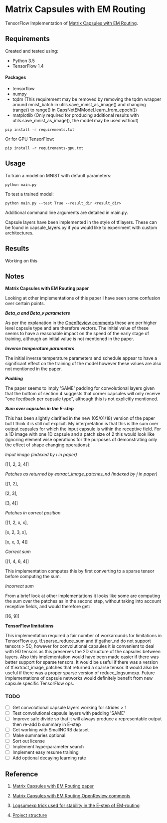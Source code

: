 # Matrix Capsules with EM Routing

TensorFlow Implementation of [Matrix Capsules with EM Routing](https://openreview.net/pdf?id=HJWLfGWRb).

## Requirements

Created and tested using:
- Python 3.5
- TensorFlow 1.4

#### Packages

- tensorflow
- numpy
- tqdm (This requirement may be removed by removing the tqdm wrapper around mnist_batch in utils.save_mnist_as_image() and changing trange() to range() in CapsNetEMModel.learn_from_epoch())
- matplotlib (Only required for producing additional results with utils.save_mnist_as_image(), the model may be used without) 

```commandline
pip install -r requirements.txt
```

Or for GPU TensorFlow:

```commandline
pip install -r requirements-gpu.txt
```

## Usage

To train a model on MNIST with default parameters:

```commandline
python main.py
```

To test a trained model:

```commandline
python main.py --test True --result_dir <result_dir>
```

Additional command line arguments are detailed in main.py.

Capsule layers have been implemented in the style of tf.layers. These can be found in capsule_layers.py if you would 
like to experiment with custom architectures. 

## Results

Working on this

## Notes

**Matrix Capsules with EM Routing paper**

Looking at other implementations of this paper I have seen some confusion over certain points.

**_Beta_a and Beta_v parameters_**

As per the explanation in the [OpenReview comments](https://openreview.net/forum?id=HJWLfGWRb) these are per higher 
level capsule type and are therefore vectors. The initial value of these seems to have a reasonable impact on the speed
of the early stage of training, although an initial value is not mentioned in the paper.

**_Inverse temperature parameters_**

The initial inverse temperature parameters and schedule appear to have a significant effect on the training of the model 
however these values are also not mentioned in the paper.

**_Padding_**

The paper seems to imply 'SAME' padding for convolutional layers given that the bottom of section 4 suggests that corner
capsules will only receive "one feedback per capsule type", although this is not explicitly mentioned.

**_Sum over capsules in the E-step_**

This has been slightly clarified in the new (05/01/18) version of the paper but I think it is still not explicit.
My interpretation is that this is the sum over output capsules for which the input capsule is within the receptive
field. For a 1D image with one 1D capsule and a patch size of 2 this would look like (ignoring element wise operations
for the purposes of demonstrating only the effect of shape changing operations):

*Input image (indexed by i in paper)*

[[1, 2, 3, 4]]

*Patches as returned by extract_image_patches_nd (indexed by j in paper)*

[[1, 2],

 [2, 3],
 
 [3, 4]] 

*Patches in correct position*

[[1, 2, x, x],

 [x, 2, 3, x],
 
 [x, x, 3, 4]]
 
*Correct sum*

[[1, 4, 6, 4]]

This implementation computes this by first converting to a sparse tensor before computing the sum.

*Incorrect sum*

From a brief look at other implementations it looks like some are computing the sum over the patches as in the
second step, without taking into account receptive fields, and would therefore get:

[[6, 9]]


**TensorFlow limitations**

This implementation required a fair number of workarounds for limitations in TensorFlow e.g. tf.sparse_reduce_sum and 
tf.gather_nd do not support tensors > 5D, however for convolutional capsules it is convenient to deal with 9D tensors
as this preserves the 2D structure of the capsules between layers. Also this implementation would have been made easier 
if there was better support for sparse tensors. It would be useful if there was a version of tf.extract_image_patches
that returned a sparse tensor. It would also be useful if there was a proper sparse version of reduce_logsumexp.
Future implementations of capsule networks would definitely benefit from new capsule specific TensorFlow ops. 

### TODO

- [ ] Get convolutional capsule layers working for strides > 1
- [ ] Test convolutional capsule layers with padding 'SAME'
- [ ] Improve safe divide so that it will always produce a representable output then re-add b summary in E-step
- [ ] Get working with SmallNORB dataset
- [ ] Make summaries optional
- [ ] Sort out license
- [ ] Implement hyperparameter search
- [ ] Implement easy resume training
- [ ] Add optional decaying learning rate

## Reference
1. [Matrix Capsules with EM Routing paper](https://openreview.net/pdf?id=HJWLfGWRb)

2. [Matrix Capsules with EM Routing OpenReview comments](https://openreview.net/forum?id=HJWLfGWRb) 

3. [Logsumexp trick used for stability in the E-step of EM-routing](https://github.com/www0wwwjs1/Matrix-Capsules-EM-Tensorflow/issues/10)

4. [Project structure](https://blog.metaflow.fr/tensorflow-a-proposal-of-good-practices-for-files-folders-and-models-architecture-f23171501ae3)


